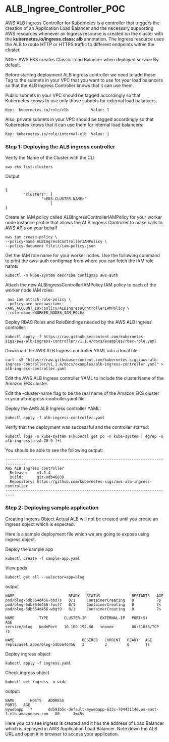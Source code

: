 # ALB_Ingree_Controller_POC

AWS ALB Ingress Controller for Kubernetes is a controller that triggers the creation of an Application Load Balancer and the necessary supporting AWS resources whenever an Ingress resource is created on the cluster with the **kubernetes.io/ingress.class: alb** annotation. The Ingress resource uses the ALB to route HTTP or HTTPS traffic to different endpoints within the cluster.

NOte: AWS EKS creates Classic Load Balancer when deployed service By default.

Before starting deployment ALB ingress controller we need to add these Tag to the subnets in your VPC that you want to use for your load balancers so that the ALB Ingress Controller knows that it can use them.

Public subnets in your VPC should be tagged accordingly so that Kubernetes knows to use only those subnets for external load balancers.
```
Key:  kubernetes.io/role/elb          Value: 1
```
Also, private subnets in your VPC should be tagged accordingly so that Kubernetes knows that it can use them for internal load balancers:
```
Key: kubernetes.io/role/internal-elb  Value: 1
```
### Step 1: Deploying the ALB ingress controller
Verify the Name of the Cluster with the CLI

```
aws eks list-clusters
```
Output
```

{
        "clusters": [
                "<EKS-CLUSTER-NAME>"
                    ]
} 
```

Create an IAM policy called ALBIngressControllerIAMPolicy for your worker node instance profile that allows the ALB Ingress Controller to make calls to AWS APIs on your behalf
```
aws iam create-policy \
--policy-name ALBIngressControllerIAMPolicy \
--policy-document file://iam-policy.json
```
Get the IAM role name for your worker nodes. Use the following command to print the aws-auth configmap from where you can fetch the IAM role name:

```
kubectl -n kube-system describe configmap aws-auth
```
Attach the new ALBIngressControllerIAMPolicy IAM policy to each of the worker node IAM roles:
```
 aws iam attach-role-policy \
--policy-arn arn:aws:iam::<AWS_ACCOUNT_ID>:policy/ALBIngressControllerIAMPolicy \
--role-name <WORKER_NODES_IAM_ROLE>                                                 
```

Deploy RBAC Roles and RoleBindings needed by the AWS ALB Ingress controller:
```
kubectl apply -f https://raw.githubusercontent.com/kubernetes-sigs/aws-alb-ingress-controller/v1.1.4/docs/examples/rbac-role.yaml
```

Download the AWS ALB Ingress controller YAML into a local file:
```
curl -sS "https://raw.githubusercontent.com/kubernetes-sigs/aws-alb-ingress-controller/v1.1.4/docs/examples/alb-ingress-controller.yaml" > alb-ingress-controller.yaml
```
Edit the AWS ALB Ingress controller YAML to include the clusterName of the Amazon EKS cluster.

Edit the –cluster-name flag to be the real name of the Amazon EKS cluster in your alb-ingress-controller.yaml file.

Deploy the AWS ALB Ingress controller YAML:
```
kubectl apply -f alb-ingress-controller.yaml
```
Verify that the deployment was successful and the controller started:
```
kubectl logs -n kube-system $(kubectl get po -n kube-system | egrep -o alb-ingress[a-zA-Z0-9-]+)
```
You should be able to see the following output:

```
-------------------------------------------------------------------------------
AWS ALB Ingress controller
  Release:    v1.1.4
  Build:      git-0db46039
  Repository: https://github.com/kubernetes-sigs/aws-alb-ingress-controller
--------------------------------------------------------------------------
```

### Step 2: Deploying sample application

Creating Ingress Object
Actual ALB will not be created until you create an ingress object which is expected.

Here is a sample deployment file which we are going to expose using ingress object.

Deploy the sample app
```
kubectl create -f sample-app.yaml
```

View pods
```
kubectl get all --selector=app=blog
```
output
```
NAME                        READY   STATUS              RESTARTS   AGE
pod/blog-5db564d456-bbd7s   0/1     ContainerCreating   0          7s
pod/blog-5db564d456-fwst7   0/1     ContainerCreating   0          7s
pod/blog-5db564d456-wbgt9   0/1     ContainerCreating   0          7s

NAME           TYPE       CLUSTER-IP      EXTERNAL-IP   PORT(S)        AGE
service/blog   NodePort   10.100.192.86   <none>        80:31033/TCP   7s

NAME                              DESIRED   CURRENT   READY   AGE
replicaset.apps/blog-5db564d456   3         3         0       7s

```

Deploy ingress object

```
kubectl apply -f ingress.yaml
```
Check ingress object
```
kubectl get ingress -o wide
```
output:
```
NAME       HOSTS   ADDRESS                                                                PORTS   AGE
mywebapp   *       dd591b5c-default-mywebapp-633c-704431140.us-east-1.elb.amazonaws.com   80      3m45s

```
Here you can see ingress is created and it has the address of Load Balancer which is deployed in AWS Application Load Balancer.
Note down the  ALB URL and open it in browser to access your application.
